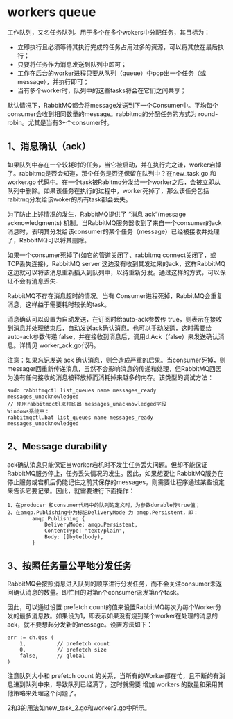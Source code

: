 # workers queue

工作队列，又名任务队列。用于多个在多个wokers中分配任务，其目标为：

*  立即执行且必须等待其执行完成的任务占用过多的资源，可以将其放在最后执行；
*  只要将任务作为消息发送到队列中即可；
*  工作在后台的worker进程只要从队列（queue）中pop出一个任务（或message），并执行即可；
*  当有多个worker时，队列中的这些tasks将会在它们之间共享；

默认情况下，RabbitMQ都会将message发送到下一个Consumer中。平均每个consumer会收到相同数量的message。rabbitmq的分配任务的方式为 round-robin。尤其是当有3+个consumer时。

## 1、消息确认（ack）

如果队列中存在一个较耗时的任务，当它被启动，并在执行完之谦，worker宕掉了。rabbitmq是否会知道，那个任务是否还保留在队列中？在new_task.go 和 worker.go 代码中。在一个task被Rabitmq分发给一个worker之后，会被立即从队列中删除。如果该任务在执行的过程中，worker死掉了，那么该任务包括rabitmq分发给该woker的所有task都会丢失。

为了防止上述情况的发生，RabbitMQ提供了 “消息 ack“(message acknowledgments) 机制。当RabbitMQ服务器收到了来自一个consumer的ack消息时，表明其分发给该consumer的某个任务（message）已经被接收并处理了，RabbitMQ可以将其删除。

如果一个consumer死掉了(如它的管道关闭了、rabbitmq connect关闭了，或TCP丢失连接)，RabbitMQ server 这边没有收到其发过来的ack，这样RabbitMQ这边就可以将该消息重新插入到队列中，以待重新分发。通过这样的方式，可以保证不会有消息丢失.

RabbitMQ不存在消息超时的情况。当有 Consumer进程死掉，RabbitMQ会重复消息，这样益于需要耗时较长的task。

消息确认可以设置为自动发送，在订阅时给auto-ack参数传 true，则表示在接收到消息并处理结束后，自动发送ack确认消息。也可以手动发送，这时需要给auto-ack参数传递 false，并在接收到消息后，调用d.Ack（false）来发送确认消息。详情见 worker_ack.go代码。

注意：如果忘记发送 ack 确认消息，则会造成严重的后果。当consumer死掉，则messager回重新传递消息，虽然不会影响消息的传递和处理，但RabbitMQ回因为没有任何接收的消息被释放掉而消耗掉来越多的内存。该类型的调试方法：
	
	sudo rabbitmqctl list_queues name messages_ready messages_unacknowledged
	// 使用rabbitmqctl来打印出 messages_unacknowledged字段
	Windows系统中：
	rabbitmqctl.bat list_queues name messages_ready messages_unacknowledged

## 2、Message durability
ack确认消息只能保证当worker宕机时不发生任务丢失问题。但却不能保证RabbitMQ服务停止，任务丢失情况的发生。因此，如果想要让 RabbitMQ服务在停止服务或宕机后仍能记住之前其保存的messages，则需要让程序通过某些设定来告诉它要记录。因此，就需要进行下面操作：
	
	1、在producer 和consumer代码中的队列的定义时，为参数durable传true值；
	2、在amqp.Publishing中为标记DeliveryMode 为 amqp.Persistent，即：
			amqp.Publishing {
				DeliveryMode: amqp.Persistent,
				ContentType: "text/plain",
				Body: []byte(body),
			}
## 3、按照任务量公平地分发任务
RabbitMQ会按照消息进入队列的顺序进行分发任务，而不会关注consumer未返回确认消息的数量。即忙目的对第n个consumer派发第n个task。

因此，可以通过设置 prefetch count的值来设置RabbitMQ每次为每个Worker分发的最多消息数。如果设为1，即表示如果没有烧到某个worker在处理的消息的ack，就不要想起分发新的message。设置方法如下：
	
	err := ch.Qos (
		1,			// prefetch count
		0,			// prefetch size
		false,		// global
	)

注意队列大小和 prefetch count 的关系，当所有的Worker都在忙，且不断的有消息进到队列中来，导致队列已经满了，这时就需要 增加 workers 的数量和采用其他策略来处理这个问题了。

2和3的用法如new_task_2.go和worker2.go中所示。







